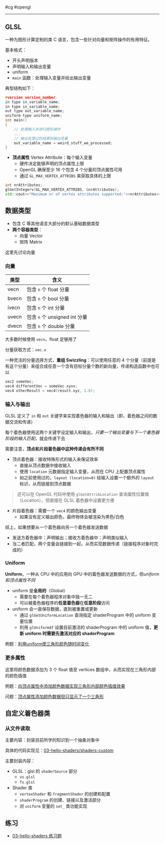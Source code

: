 #cg #opengl 

---
## GLSL

一种为图形计算定制的类 C 语言，包含一些针对向量和矩阵操作的有用特征。

基本格式：
- 开头声明版本
- 声明输入和输出变量
- uniform
- `main` 函数：处理输入变量并给出输出变量

典型结构如下：

```cpp
#version version_number
in type in_variable_name;
in type in_variable_name;
out type out_variable_name;
uniform type uniform_name;
int main()
{
    // 处理输入并进行图形操作
    ...
    // 输出处理过的结果到输出变量
    out_variable_name = weird_stuff_we_processed;
}
```

- **顶点属性** Vertex Attribute：每个输入变量
  - 硬件决定能够声明的顶点属性上限
  - OpenGL 确保至少 16 个包含 4 个分量的顶点属性可用
  - 通过 `GL_MAX_VERTEX_ATTRIBS` 来获取具体的上限

```cpp
int nrAttributes;
glGetIntegerv(GL_MAX_VERTEX_ATTRIBS, &nrAttributes);
std::cout<<"Maximum nr of vertex attributes supported:"<<nrAttributes<<std::endl;
```

## 数据类型

- 包含 C 等其他语言大部分的默认基础数据类型
- **两个容器类型**：
  - 向量 Vector
  - 矩阵 Matrix

这里先讨论向量

### 向量

| 类型  | 含义                      |
| ----- | ------------------------- |
| vecn  | 包含 `n` 个 float 分量        |
| bvecn | 包含 `n` 个 bool 分量         |
| ivecn | 包含 `n` 个 int 分量          |
| uvecn | 包含 `n` 个 unsigned int 分量 |
| dvecn | 包含 `n` 个 double 分量 |

大多数时候使用 `vecn`，float 足够用了

分量获取方式：`vec.x`

一种灵活的分量选择方式，**重组 Swizzling**：可以使用任意的 4 个分量（前提是有这个分量）来组合成任意一个含有目标分量个数的新向量，传递构造函数中也可以

```cpp
vec2 someVec;
vec4 differentVec = someVec.xyxx;
vec4 otherResult = vec4(result.xyz, 1.0);
```

### 输入与输出

GLSL 定义了 `in` 和 `out` 关键字来实现着色器的输入和输出（即，着色器之间的数据交流和传递）

每个着色器使用这两个关键字设定输入和输出，*只要一个输出变量与下一个着色器阶段的输入匹配*，就会传递下去

需要注意，**顶点和片段着色器中这种传递会有所不同**

- 顶点着色器：接收特殊形式的输入来保证效率
  - 直接从顶点数据中接收输入
  - 使用 `location` 元数据指定输入变量，从而在 CPU 上配置顶点属性
  - 如之前使用过的，`layout (location=0)` 给输入设置一个额外的 `layout` 标识，从而链接到顶点数据

> 还可以在 OpenGL 代码中使用 `glGetAttribLocation` 查询属性位置值（Location），但直接在 GLSL 着色器中设置更方便

- 片段着色器：需要一个 `vec4` 的颜色输出变量
  - 如果没有定义输出颜色，最终物体会被渲染为黑色/白色

综上，如果想要从一个着色器向另一个着色器发送数据
- 发送方着色器中：声明输出；接收方着色器中：声明类似输入
- 当二者匹配，两个变量会链接到一起，从而实现数据传递（链接程序对象时完成的）


### Uniform

**Uniform**，一种从 CPU 中的应用向 GPU 中的着色器发送数据的方式，但*uniform 和顶点属性不同*

- uniform 是**全局的**（Global）
  - 需要在每个着色器程序对象中独一无二
  - 可以被着色器程序的**任意着色器**在**任意阶段**访问
- uniform 会一直保存数据，直到被重置或更新
  - 通过 `glGetUniformLocation` 查询指定 shaderProgram 中的 uniform 变量位置
  - 利用 `glUniform4f` 设置目前激活的 shaderProgram 中的 uniform 值，**更新 uniform 时需要先激活对应的 shaderProgram**

例题：[利用uniform使三角形颜色随时间变化](../src/03-hello-shaders/examples/shaders-uniform/)


### 更多属性

这里将颜色数据添加为 3 个 float 值至 vertices 数组中，从而实现在三角形内部的颜色插值

例题：[向顶点属性中添加颜色数据实现三角形内部颜色插值效果](../src/03-hello-shaders/examples/shaders-vertexColor/)

问题：[顶点属性添加颜色数据但只显示了一个三角形](../error/LearnOpenGL/添加顶点颜色属性.md)


## 自定义着色器类

### 从文件读取

主要内容：封装目前所学的知识到一个抽象对象中

具体的代码实现见：[03-hello-shaders/shaders-custom](./src/03-hello-shaders/examples/shaders-custom/)

主要封装内容：
- GLSL：glsl 的 `shaderSource` 部分
	- `vs.glsl`
	- `fs.glsl`
- Shader 类
	- `vertexShader` 和 `fragmentShader` 的创建和配置
	- `shaderProgram` 的创建、链接以及激活部分
	- 对 `uniform` 变量的 `set_` 类功能实现

## 练习

- [03-hello-shaders 练习题](../src/03-hello-shaders/03-hello-shaders%20练习题.md)